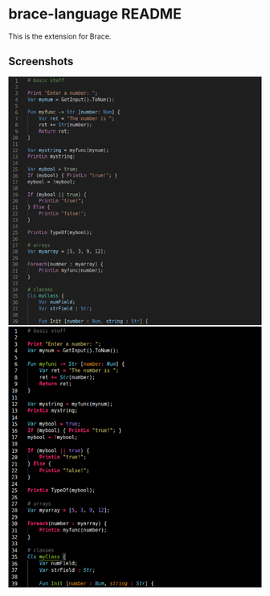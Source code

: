 # brace-language README

This is the extension for Brace.

## Screenshots

![default theme](images/example-default-theme.png)
![charcoal theme](images/example-charcoal-theme.png)